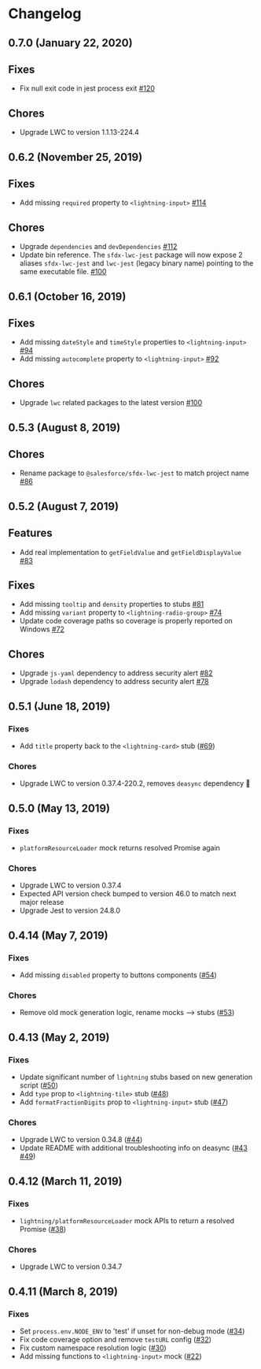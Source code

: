 # Changelog

## 0.7.0 (January 22, 2020)

## Fixes

-   Fix null exit code in jest process exit [#120](https://github.com/salesforce/sfdx-lwc-jest/pull/120)

## Chores

-   Upgrade LWC to version 1.1.13-224.4

## 0.6.2 (November 25, 2019)

## Fixes

-   Add missing `required` property to `<lightning-input>` [#114](https://github.com/salesforce/sfdx-lwc-jest/pull/114)

## Chores

-   Upgrade `dependencies` and `devDependencies` [#112](https://github.com/salesforce/sfdx-lwc-jest/pull/112)
-   Update bin reference. The `sfdx-lwc-jest` package will now expose 2 aliases `sfdx-lwc-jest` and `lwc-jest` (legacy binary name) pointing to the same executable file. [#100](https://github.com/salesforce/sfdx-lwc-jest/pull/100)

## 0.6.1 (October 16, 2019)

## Fixes

-   Add missing `dateStyle` and `timeStyle` properties to `<lightning-input>` [#94](https://github.com/salesforce/sfdx-lwc-jest/pull/94)
-   Add missing `autocomplete` property to `<lightning-input>` [#92](https://github.com/salesforce/sfdx-lwc-jest/pull/92)

## Chores

-   Upgrade `lwc` related packages to the latest version [#100](https://github.com/salesforce/sfdx-lwc-jest/pull/100)

## 0.5.3 (August 8, 2019)

## Chores

-   Rename package to `@salesforce/sfdx-lwc-jest` to match project name [#86](https://github.com/salesforce/sfdx-lwc-jest/pull/86)

## 0.5.2 (August 7, 2019)

## Features

-   Add real implementation to `getFieldValue` and `getFieldDisplayValue` [#83](https://github.com/salesforce/sfdx-lwc-jest/pull/83)

## Fixes

-   Add missing `tooltip` and `density` properties to stubs [#81](https://github.com/salesforce/sfdx-lwc-jest/pull/81)
-   Add missing `variant` property to `<lightning-radio-group>` [#74](https://github.com/salesforce/sfdx-lwc-jest/pull/74)
-   Update code coverage paths so coverage is properly reported on Windows [#72](https://github.com/salesforce/sfdx-lwc-jest/pull/72)

## Chores

-   Upgrade `js-yaml` dependency to address security alert [#82](https://github.com/salesforce/sfdx-lwc-jest/pull/82)
-   Upgrade `lodash` dependency to address security alert [#78](https://github.com/salesforce/sfdx-lwc-jest/pull/78)

## 0.5.1 (June 18, 2019)

### Fixes

-   Add `title` property back to the `<lightning-card>` stub ([#69](https://github.com/salesforce/lwc-jest/pull/69))

### Chores

-   Upgrade LWC to version 0.37.4-220.2, removes `deasync` dependency :tada:

## 0.5.0 (May 13, 2019)

### Fixes

-   `platformResourceLoader` mock returns resolved Promise again

### Chores

-   Upgrade LWC to version 0.37.4
-   Expected API version check bumped to version 46.0 to match next major release
-   Upgrade Jest to version 24.8.0

## 0.4.14 (May 7, 2019)

### Fixes

-   Add missing `disabled` property to buttons components ([#54](https://github.com/salesforce/lwc-jest/pull/54))

### Chores

-   Remove old mock generation logic, rename mocks --> stubs ([#53](https://github.com/salesforce/lwc-jest/pull/53))

## 0.4.13 (May 2, 2019)

### Fixes

-   Update significant number of `lightning` stubs based on new generation script ([#50](https://github.com/salesforce/lwc-jest/pull/50))
-   Add `type` prop to `<lightning-tile>` stub ([#48](https://github.com/salesforce/lwc-jest/pull/48))
-   Add `formatFractionDigits` prop to `<lightning-input>` stub ([#47](https://github.com/salesforce/lwc-jest/pull/47))

### Chores

-   Upgrade LWC to version 0.34.8 ([#44](https://github.com/salesforce/lwc-jest/pull/44))
-   Update README with additional troubleshooting info on deasync ([#43](https://github.com/salesforce/lwc-jest/pull/43) [#49](https://github.com/salesforce/lwc-jest/pull/49))

## 0.4.12 (March 11, 2019)

### Fixes

-   `lightning/platformResourceLoader` mock APIs to return a resolved Promise ([#38](https://github.com/salesforce/lwc-jest/pull/38))

### Chores

-   Upgrade LWC to version 0.34.7

## 0.4.11 (March 8, 2019)

### Fixes

-   Set `process.env.NODE_ENV` to 'test' if unset for non-debug mode ([#34](https://github.com/salesforce/lwc-jest/pull/34))
-   Fix code coverage option and remove `testURL` config ([#32](https://github.com/salesforce/lwc-jest/pull/32))
-   Fix custom namespace resolution logic ([#30](https://github.com/salesforce/lwc-jest/pull/30))
-   Add missing functions to `<lightning-input>` mock ([#22](https://github.com/salesforce/lwc-jest/pull/22))
